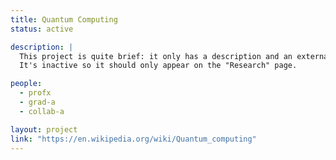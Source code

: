 ```yaml
---
title: Quantum Computing
status: active

description: |
  This project is quite brief: it only has a description and an external link.
  It's inactive so it should only appear on the "Research" page.

people:
  - profx
  - grad-a
  - collab-a

layout: project
link: "https://en.wikipedia.org/wiki/Quantum_computing"
---
```

